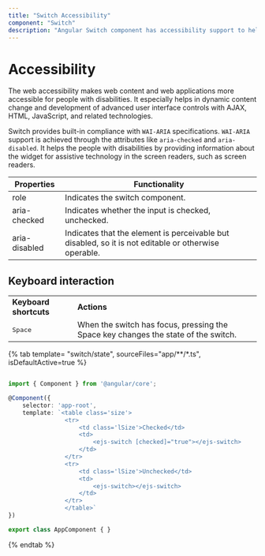 ```yaml
---
title: "Switch Accessibility"
component: "Switch"
description: "Angular Switch component has accessibility support to help access the features via keyboard, on-screen readers, or other assistive technology devices."
---
```


# Accessibility

The web accessibility makes web content and web applications more accessible for people with disabilities. It
especially helps in dynamic content change and development of advanced user interface controls with AJAX, HTML,
JavaScript, and related technologies.

Switch provides built-in compliance with `WAI-ARIA` specifications. `WAI-ARIA` support is achieved through the
attributes like `aria-checked` and `aria-disabled`. It helps the people with disabilities by providing information
about the widget for assistive technology in the screen readers, such as screen readers.

| Properties | Functionality |
| ------------ | ----------------------- |
| role | Indicates the switch component. |
| aria-checked | Indicates whether the input is checked, unchecked. |
| aria-disabled | Indicates that the element is perceivable but disabled, so it is not editable or otherwise operable. |

## Keyboard interaction

<!-- markdownlint-disable MD033 -->
<table>
<tr>
<td>
<b>Keyboard shortcuts</b></td><td>
<b>Actions</b></td></tr>
<tr>
<td>
<kbd>Space</kbd></td><td>
When the switch has focus, pressing the Space key changes the state of the switch.</td></tr>
</table>

{% tab template= "switch/state", sourceFiles="app/**/*.ts", isDefaultActive=true %}

```typescript

import { Component } from '@angular/core';

@Component({
    selector: 'app-root',
    template: `<table class='size'>
                <tr>
                    <td class='lSize'>Checked</td>
                    <td>
                        <ejs-switch [checked]="true"></ejs-switch>
                    </td>
                </tr>
                <tr>
                    <td class='lSize'>Unchecked</td>
                    <td>
                        <ejs-switch></ejs-switch>
                    </td>
                </tr>
                </table>`
})

export class AppComponent { }

```

{% endtab %}